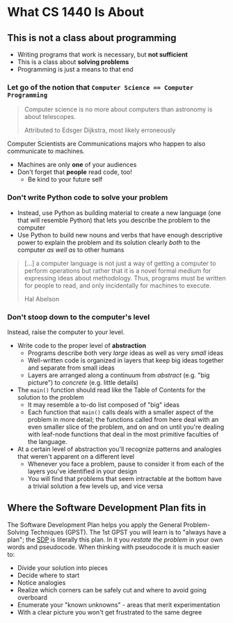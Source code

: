 # What CS 1440 Is About

## This is not a class about programming 

*   Writing programs that work is necessary, but **not sufficient**
*   This is a class about **solving problems**
*   Programming is just a means to that end


### Let go of the notion that `Computer Science == Computer Programming`

> Computer science is no more about computers than astronomy is about telescopes. 
>
> Attributed to Edsger Dijkstra, most likely erroneously

Computer Scientists are Communications majors who happen to also communicate to
machines.

*   Machines are only **one** of your audiences
*   Don't forget that **people** read code, too!
    *   Be kind to your future self


### Don't write Python code to solve your problem

*   Instead, use Python as building material to create a new language (one that will resemble Python) that lets you describe the problem to the computer
*   Use Python to build new nouns and verbs that have enough descriptive power to explain the problem and its solution clearly *both* to the computer *as well as* to other humans

> [...] a computer language is not just a way of getting a computer to perform operations but rather that it is a novel formal medium for expressing ideas about methodology. Thus, programs must be written for people to read, and only incidentally for machines to execute.
>
> Hal Abelson


### Don't stoop down to the computer's level

Instead, raise the computer to your level.

*   Write code to the proper level of **abstraction**
    *   Programs describe both very *large* ideas as well as very *small* ideas
    *   Well-written code is organized in layers that keep big ideas together and separate from small ideas
    *   Layers are arranged along a continuum from *abstract* (e.g. "big picture") to *concrete* (e.g. little details)
*   The `main()` function should read like the Table of Contents for the solution to the problem
    *   It may resemble a to-do list composed of "big" ideas
    *   Each function that `main()` calls deals with a smaller aspect of the problem in more detail; the functions called from here deal with an even smaller slice of the problem, and on and on until you're dealing with leaf-node functions that deal in the most primitive faculties of the language. 
*   At a certain level of abstraction you'll recognize patterns and analogies that weren't apparent on a different level
    *   Whenever you face a problem, pause to consider it from each of the layers you've identified in your design
    *   You will find that problems that seem intractable at the bottom have a trivial solution a few levels up, and vice versa


## Where the Software Development Plan fits in

The Software Development Plan helps you apply the General Problem-Solving Techniques (GPST).  The 1st GPST you will learn is to "always have a plan"; the [SDP](./Module0/Software_Development_Plan.md) is literally this plan.  In it you *restate the problem* in your own words and pseudocode.  When thinking with pseudocode it is much easier to:

+   Divide your solution into pieces
+   Decide where to start
+   Notice analogies
+   Realize which corners can be safely cut and where to avoid going overboard
+   Enumerate your "known unknowns" - areas that merit experimentation
+   With a clear picture you won't get frustrated to the same degree
